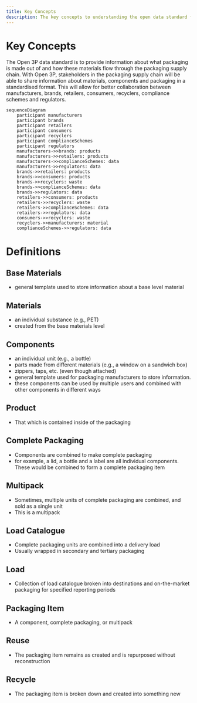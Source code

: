 ```yaml
---
title: Key Concepts
description: The key concepts to understanding the open data standard for the packaging value chain.
---
```


# Key Concepts

The Open 3P data standard is to provide information about what packaging is made out of and how these materials flow through the packaging supply chain. With Open 3P, stakeholders in the packaging supply chain will be able to share information about materials, components and packaging in a standardised format. This will allow for better collaboration between manufacturers, brands, retailers, consumers, recyclers, compliance schemes and regulators.
``` mermaid
sequenceDiagram
    participant manufacturers
    participant brands
    participant retailers
    participant consumers
    participant recyclers
    participant complianceSchemes
    participant regulators
    manufacturers->>brands: products
    manufacturers->>retailers: products
    manufacturers->>complianceSchemes: data
    manufacturers->>regulators: data
    brands->>retailers: products
    brands->>consumers: products
    brands->>recyclers: waste
    brands->>complianceSchemes: data
    brands->>regulators: data
    retailers->>consumers: products
    retailers->>recyclers: waste
    retailers->>complianceSchemes: data
    retailers->>regulators: data
    consumers->>recyclers: waste
    recyclers->>manufacturers: material
    complianceSchemes->>regulators: data
```
# Definitions

## Base Materials
- general template used to store information about a base level material

## Materials
- an individual substance (e.g., PET)
- created from the base materials level

## Components
- an individual unit (e.g., a bottle)
- parts made from different materials (e.g., a window on a sandwich box)
- zippers, taps, etc. (even though attached)
- general template used for packaging manufacturers to store information.
- these components can be used by multiple users and combined with other components in different ways

## Product
- That which is contained inside of the packaging

## Complete Packaging
- Components are combined to make complete packaging
- for example, a lid, a bottle and a label are all individual components. These would be combined to form a complete packaging item

## Multipack
- Sometimes, multiple units of complete packaging are combined, and sold as a single unit
- This is a multipack

## Load Catalogue
- Complete packaging units are combined into a delivery load
- Usually wrapped in secondary and tertiary packaging 

## Load
- Collection of load catalogue broken into destinations and on-the-market packaging for specified reporting periods

## Packaging Item
- A component, complete packaging, or multipack 

## Reuse
- The packaging item remains as created and is repurposed without reconstruction

## Recycle
- The packaging item is broken down and created into something new


